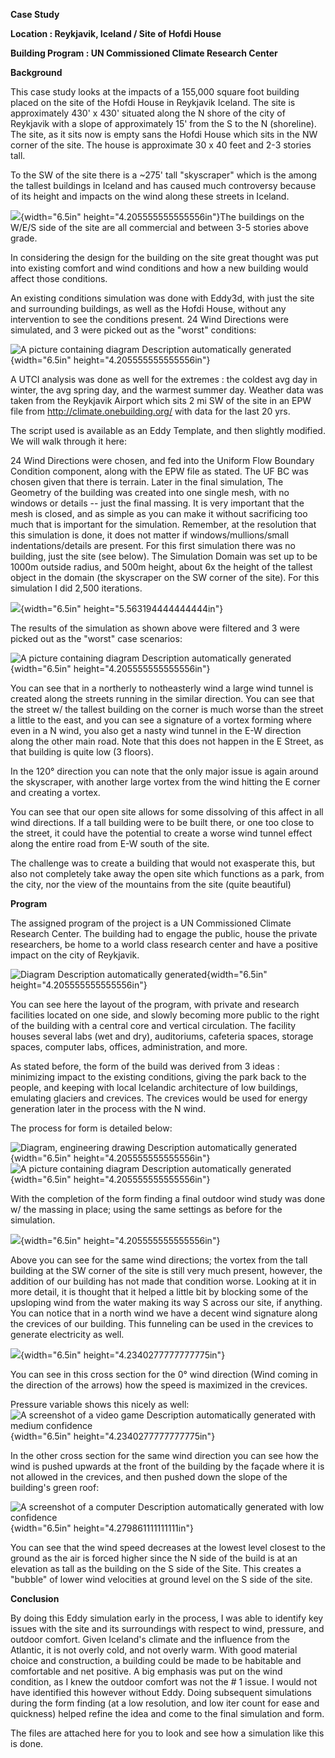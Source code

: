 **Case Study**

**Location : Reykjavik, Iceland / Site of Hofdi House**

**Building Program : UN Commissioned Climate Research Center**

**Background**

This case study looks at the impacts of a 155,000 square foot building
placed on the site of the Hofdi House in Reykjavik Iceland. The site is
approximately 430' x 430' situated along the N shore of the city of
Reykjavik with a slope of approximately 15' from the S to the N
(shoreline). The site, as it sits now is empty sans the Hofdi House
which sits in the NW corner of the site. The house is approximate 30 x
40 feet and 2-3 stories tall.

To the SW of the site there is a \~275' tall "skyscraper" which is the
among the tallest buildings in Iceland and has caused much controversy
because of its height and impacts on the wind along these streets in
Iceland.

![](media/image1.jpeg){width="6.5in" height="4.205555555555556in"}The
buildings on the W/E/S side of the site are all commercial and between
3-5 stories above grade.

In considering the design for the building on the site great thought was
put into existing comfort and wind conditions and how a new building
would affect those conditions.

An existing conditions simulation was done with Eddy3d, with just the
site and surrounding buildings, as well as the Hofdi House, without any
intervention to see the conditions present. 24 Wind Directions were
simulated, and 3 were picked out as the "worst" conditions:

![A picture containing diagram Description automatically
generated](media/image2.jpeg){width="6.5in"
height="4.205555555555556in"}

A UTCI analysis was done as well for the extremes : the coldest avg day
in winter, the avg spring day, and the warmest summer day. Weather data
was taken from the Reykjavik Airport which sits 2 mi SW of the site in
an EPW file from <http://climate.onebuilding.org/> with data for the
last 20 yrs.

The script used is available as an Eddy Template, and then slightly
modified. We will walk through it here:

24 Wind Directions were chosen, and fed into the Uniform Flow Boundary
Condition component, along with the EPW file as stated. The UF BC was
chosen given that there is terrain. Later in the final simulation, The
Geometry of the building was created into one single mesh, with no
windows or details -- just the final massing. It is very important that
the mesh is closed, and as simple as you can make it without sacrificing
too much that is important for the simulation. Remember, at the
resolution that this simulation is done, it does not matter if
windows/mullions/small indentations/details are present. For this first
simulation there was no building, just the site (see below). The
Simulation Domain was set up to be 1000m outside radius, and 500m
height, about 6x the height of the tallest object in the domain (the
skyscraper on the SW corner of the site). For this simulation I did
2,500 iterations.

![](media/image4.png){width="6.5in" height="5.563194444444444in"}

The results of the simulation as shown above were filtered and 3 were
picked out as the "worst" case scenarios:

![A picture containing diagram Description automatically
generated](media/image2.jpeg){width="6.5in"
height="4.205555555555556in"}

You can see that in a northerly to notheasterly wind a large wind tunnel
is created along the streets running in the similar direction. You can
see that the street w/ the tallest building on the corner is much worse
than the street a little to the east, and you can see a signature of a
vortex forming where even in a N wind, you also get a nasty wind tunnel
in the E-W direction along the other main road. Note that this does not
happen in the E Street, as that building is quite low (3 floors).

In the 120° direction you can note that the only major issue is again
around the skyscraper, with another large vortex from the wind hitting
the E corner and creating a vortex.

You can see that our open site allows for some dissolving of this affect
in all wind directions. If a tall building were to be built there, or
one too close to the street, it could have the potential to create a
worse wind tunnel effect along the entire road from E-W south of the
site.

The challenge was to create a building that would not exasperate this,
but also not completely take away the open site which functions as a
park, from the city, nor the view of the mountains from the site (quite
beautiful)

**Program**

The assigned program of the project is a UN Commissioned Climate
Research Center. The building had to engage the public, house the
private researchers, be home to a world class research center and have a
positive impact on the city of Reykjavik.

![Diagram Description automatically
generated](media/image5.jpeg){width="6.5in"
height="4.205555555555556in"}

You can see here the layout of the program, with private and research
facilities located on one side, and slowly becoming more public to the
right of the building with a central core and vertical circulation. The
facility houses several labs (wet and dry), auditoriums, cafeteria
spaces, storage spaces, computer labs, offices, administration, and
more.

As stated before, the form of the build was derived from 3 ideas :
minimizing impact to the existing conditions, giving the park back to
the people, and keeping with local Icelandic architecture of low
buildings, emulating glaciers and crevices. The crevices would be used
for energy generation later in the process with the N wind.

The process for form is detailed below:

![Diagram, engineering drawing Description automatically
generated](media/image6.jpeg){width="6.5in"
height="4.205555555555556in"}![A picture containing diagram Description
automatically generated](media/image7.jpeg){width="6.5in"
height="4.205555555555556in"}

With the completion of the form finding a final outdoor wind study was
done w/ the massing in place; using the same settings as before for the
simulation.

![](media/image8.jpeg){width="6.5in" height="4.205555555555556in"}

Above you can see for the same wind directions; the vortex from the tall
building at the SW corner of the site is still very much present,
however, the addition of our building has not made that condition worse.
Looking at it in more detail, it is thought that it helped a little bit
by blocking some of the upsloping wind from the water making its way S
across our site, if anything. You can notice that in a north wind we
have a decent wind signature along the crevices of our building. This
funneling can be used in the crevices to generate electricity as well.

![](media/image9.png){width="6.5in" height="4.2340277777777775in"}

You can see in this cross section for the 0° wind direction (Wind coming
in the direction of the arrows) how the speed is maximized in the
crevices.

Pressure variable shows this nicely as well:\
![A screenshot of a video game Description automatically generated with
medium confidence](media/image10.png){width="6.5in"
height="4.2340277777777775in"}

In the other cross section for the same wind direction you can see how
the wind is pushed upwards at the front of the building by the façade
where it is not allowed in the crevices, and then pushed down the slope
of the building's green roof:

![A screenshot of a computer Description automatically generated with
low confidence](media/image11.png){width="6.5in"
height="4.279861111111111in"}

You can see that the wind speed decreases at the lowest level closest to
the ground as the air is forced higher since the N side of the build is
at an elevation as tall as the building on the S side of the Site. This
creates a "bubble" of lower wind velocities at ground level on the S
side of the site.

**Conclusion**

By doing this Eddy simulation early in the process, I was able to
identify key issues with the site and its surroundings with respect to
wind, pressure, and outdoor comfort. Given Iceland's climate and the
influence from the Atlantic, it is not overly cold, and not overly warm.
With good material choice and construction, a building could be made to
be habitable and comfortable and net positive. A big emphasis was put on
the wind condition, as I knew the outdoor comfort was not the \# 1
issue. I would not have identified this however without Eddy. Doing
subsequent simulations during the form finding (at a low resolution, and
low iter count for ease and quickness) helped refine the idea and come
to the final simulation and form.

The files are attached here for you to look and see how a simulation
like this is done.
